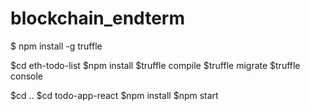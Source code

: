 # blockchain_endterm
$ npm install -g truffle

$cd eth-todo-list
$npm install
$truffle compile
$truffle migrate
$truffle console

$cd ..
$cd todo-app-react
$npm install
$npm start
